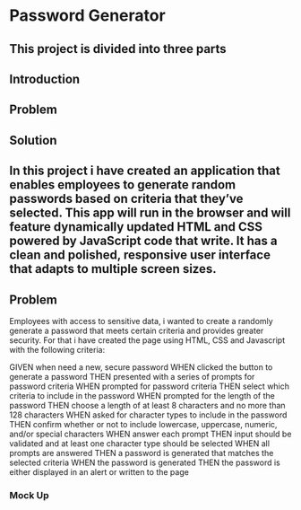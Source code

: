 # Password Generator

## This project is divided into three parts

## Introduction

## Problem

## Solution

## In this project i have created an application that enables employees to generate random passwords based on criteria that they’ve selected. This app will run in the browser and will feature dynamically updated HTML and CSS powered by JavaScript code that write. It has a clean and polished, responsive user interface that adapts to multiple screen sizes.


## Problem

 Employees  with access to sensitive data, i wanted to create a  randomly generate a password that meets certain criteria and provides greater security.
For that i have created the page using HTML, CSS and Javascript with the following criteria:

GIVEN when  need a new, secure password
WHEN  clicked the button to generate a password
THEN  presented with a series of prompts for password criteria
WHEN prompted for password criteria
THEN  select which criteria to include in the password
WHEN prompted for the length of the password
THEN  choose a length of at least 8 characters and no more than 128 characters
WHEN asked for character types to include in the password
THEN  confirm whether or not to include lowercase, uppercase, numeric, and/or special characters
WHEN  answer each prompt
THEN  input should be validated and at least one character type should be selected
WHEN all prompts are answered
THEN a password is generated that matches the selected criteria
WHEN the password is generated
THEN the password is either displayed in an alert or written to the page

###  Mock Up




